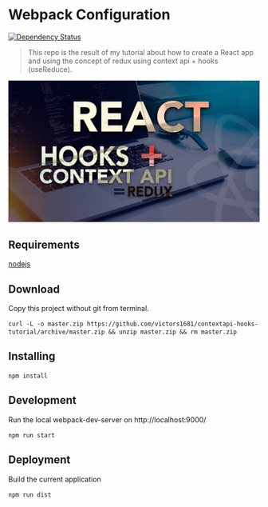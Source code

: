 # Webpack Configuration

[![Dependency Status](https://david-dm.org/victors1681/webpack-boilerplate.svg)](https://david-dm.org/victors1681/webpack-boilerplate)

> This repo is the result of my tutorial about how to create a React app and using the concept of redux using context api + hooks (useReduce).

![React Hooks + Context Api](doc/Landing-Video.png "React Hooks + Context Api")

## Requirements

[nodejs](https://nodejs.org/en/)

## Download

Copy this project without git from terminal.

```
curl -L -o master.zip https://github.com/victors1681/contextapi-hooks-tutorial/archive/master.zip && unzip master.zip && rm master.zip

```

## Installing

```
npm install
```

## Development

Run the local webpack-dev-server on http://localhost:9000/

```
npm run start
```

## Deployment

Build the current application

```
npm run dist
```
